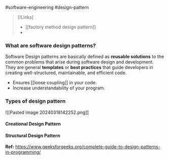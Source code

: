 
#software-engineering #design-pattern

>[!Links]
>- [[factory method design pattern]]
>- 


### What are software design patterns?

Software Design patterns are basically defined as **reusable solutions** to the common problems that arise during software design and development. They are general **templates** or **best practices** that guide developers in creating well-structured, maintainable, and efficient code.

- Ensures [[loose coupling]] in your code.
- Increase understandability of your program.
### Types of design pattern

![[Pasted image 20240318142252.png]]

#### Creational Design Pattern




#### Structural Design Pattern


**Ref:** https://www.geeksforgeeks.org/complete-guide-to-design-patterns-in-programming/